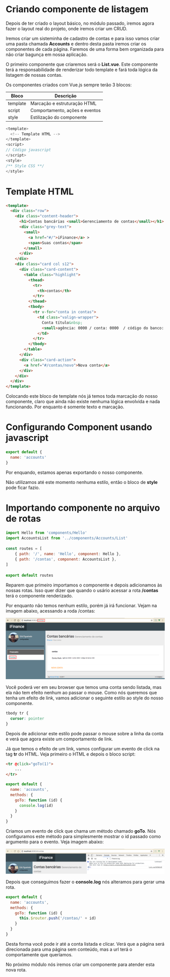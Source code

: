 # Criando componente de listagem

Depois de ter criado o layout básico, no módulo passado, iremos agora fazer o layout real do projeto, onde iremos criar um CRUD.

Iremos criar um sisteminha de cadastro de contas e para isso vamos criar uma pasta chamada **Accounts** e dentro desta pasta iremos criar os componentes de cada página. Faremos de uma forma bem organizada para não criar bagunça em nossa aplicação.

O primeiro componente que criaremos será o **List.vue**. Este componente terá a responsabilidade de renderizar todo template e fará toda lógica da listagem de nossas contas.

Os componentes criados com Vue.js sempre terão 3 blocos:

Bloco | Descrição
------- | --------------
template | Marcação e estruturação HTML
script | Comportamento, ações e eventos
style | Estilização do componente

```js
<template>
  <!-- Template HTML -->
</template>
<script>
// Código javascript
</script>
<style>
/** Style CSS **/
</style>
```

# Template HTML

```html
<template>
  <div class="row">
    <div class="content-header">
      <h1>Contas bancárias <small>Gerenciamento de contas</small></h1>
      <div class="grey-text">
        <small>
          <a href="#/">iFinance</a> >
          <span>Suas contas</span>
        </small>
      </div>
    </div>
    <div class="card col s12">
      <div class="card-content">
        <table class="highlight">
          <thead>
            <tr>
              <th>contas</th>
            </tr>
          </thead>
          <tbody>
            <tr v-for="conta in contas">
              <td class="valign-wrapper">
                Conta título&nbsp;
                <small>agência: 0000 / conta: 0000  / código do banco: 000 </small>
              </td>
            </tr>
          </tbody>
        </table>
      </div>
      <div class="card-action">
        <a href="#/contas/novo">Nova conta</a>
      </div>
    </div>
  </div>
</template>
```

Colocando este bloco de template nós já temos toda marcação do nosso componente, claro que ainda não existe nenhuma lógica envolvida e nada funcionando. Por enquanto é somente texto e marcação.

# Configurando Component usando javascript

```js
export default {
  name: 'accounts'
}
```

Por enquando, estamos apenas exportando o nosso componente.

Não utilizamos até este momento nenhuma estilo, então o bloco de **style** pode ficar fazio.

# Importando componente no arquivo de rotas

```js
import Hello from 'components/Hello'
import AccountsList from '../components/Accounts/List'

const routes = [
    { path: '/', name: 'Hello', component: Hello },
    { path: '/contas', component: AccountsList },
]

export default routes
```

Reparem que primeiro importamos o componente e depois adicionamos às nossas rotas. Isso quer dizer que quando o usário acessar a rota **/contas** terá o componente renderizado.

Por enquanto não temos nenhum estilo, porém já irá funcionar. Vejam na imagem abaixo, acessando a roda /contas:

![vue_rota_contas](./images/vue_rota_contas.png "vue_rota_contas")

Você poderá ver em seu browser que temos uma conta sendo listada, mas ela não tem efeito nenhum ao passar o mouse. Como nós queremos que tenha um efeito de link, vamos adicionar o seguinte estilo ao style do nosso componente.

```css
tbody tr {
  cursor: pointer
}
```

Depois de adicionar este estilo pode passar o mouse sobre a linha da conta e verá que agora existe um comportamento de link.

Já que temos o efeito de um link, vamos configurar um evento de click na tag **tr** do HTML. Veja primeiro o HTML e depois o bloco script:

```html
<tr @click="goTo(1)">
    ...
</tr>
```

```js
export default {
  name: 'accounts',
  methods: {
    goTo: function (id) {
      console.log(id)
    }
  }
}
```

Criamos um evento de click que chama um método chamado **goTo**. Nós configuramos este método para simplesmente mostrar o id passado como argumento para o evento. Veja imagem abaixo:

![vue_click_console](./images/vue_click_console.png "vue_click_console")

Depois que conseguimos fazer o **console.log** nós alteramos para gerar uma rota.

```js
export default {
  name: 'accounts',
  methods: {
    goTo: function (id) {
      this.$router.push('/contas/' + id)
    }
  }
}
```

Desta forma você pode ir até a conta listada e clicar. Verá que a página será direcionada para uma página sem conteúdo, mas a url terá o comportamente que queríamos.

No próximo módulo nós iremos criar um componente para atender esta nova rota.